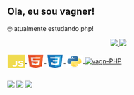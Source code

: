 ## Ola, eu sou vagner!

    
   
   🤓 atualmente estudando php!
<div align="center">
  <a href="https://github.com/vinycyus">
  <img height="180em" src="https://github-readme-stats.vercel.app/api?username=vinycyus&show_icons=true&theme=highcontrast&include_all_commits=true&count_private=true"/>
  <img height="180em" src="https://github-readme-stats.vercel.app/api/top-langs/?username=vinycyus&layout=compact&langs_count=7&theme=highcontrast"/>
</div>
<div style="display: inline_block"><br>
  <img align="center" alt="vagn-Js" height="30" width="40" src="https://raw.githubusercontent.com/devicons/devicon/master/icons/javascript/javascript-plain.svg">
  <img align="center" alt="vagn-HTML" height="30" width="40" src="https://raw.githubusercontent.com/devicons/devicon/master/icons/html5/html5-original.svg">
  <img align="center" alt="vagn-CSS" height="30" width="40" src="https://raw.githubusercontent.com/devicons/devicon/master/icons/css3/css3-original.svg">
  <img align="center" alt="vagn-Python" height="30" width="40" src="https://raw.githubusercontent.com/devicons/devicon/master/icons/python/python-original.svg">
   <img align="center" alt="vagn-PHP" height="30" width="40" src="https://raw.githubusercontent.com/jmnote/z-icons/master/svg/php.svg">

</div>
  
  ##
 
<div> 
 
  <a href="https://www.instagram.com/vagner.nsouza/" target="_blank"><img src="https://img.shields.io/badge/-Instagram-%23E4405F?style=for-the-badge&logo=instagram&logoColor=white" target="_blank"></a>
  <a href = "mailto:vagnernsouzas@gmail.com"><img src="https://img.shields.io/badge/-Gmail-%23333?style=for-the-badge&logo=gmail&logoColor=white" target="_blank"></a>
  <a href="https://www.linkedin.com/in/vagner-souza-871804170/" target="_blank"><img src="https://img.shields.io/badge/-LinkedIn-%230077B5?style=for-the-badge&logo=linkedin&logoColor=white" target="_blank"></a>  
</div>
